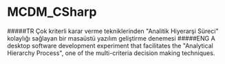 # MCDM_CSharp
#####TR
Çok kriterli karar verme tekniklerinden "Analitik Hiyerarşi Süreci" kolaylığı sağlayan bir masaüstü yazılım geliştirme denemesi 
#####ENG
A desktop software development experiment that facilitates the "Analytical Hierarchy Process", one of the multi-criteria decision making techniques.
